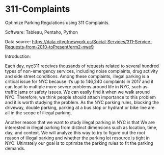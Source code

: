 # 311-Complaints
Optimize Parking Regulations using 311 Complaints.


Software: Tableau, Pentaho, Python

Data source:
https://data.cityofnewyork.us/Social-Services/311-Service-Requests-from-2010-toPresent/erm2-nwe9

Introduction:


Each day, nyc311 receives thousands of requests related to several hundred types of non-emergency services, including noise complaints, drug activity and side street conditions. Among these complaints, illegal parking is a critical issue for NYC because it’s up to 146,240 complaints in 2017 and it can lead to multiple more severe problems around life in NYC, such as traffic jams or safety issues. We can easily find it when we walk around NYC. Therefore, we think people should attach importance to this problem and it is worth studying the problem. As the NYC parking rules, blocking the driveway, double parking, parking at a bus stop or hydrant or bike line are all in the scope of illegal parking.

Another reason that we want to study illegal parking in NYC is that We are interested in illegal parking from distinct dimensions such as location, time, day, and context. We will analyze this way to try to figure out the root reason of illegal parking and whether the parking lot resource is tight in NYC. Ultimately our goal is to optimize the parking rules to fit the parking demands.

